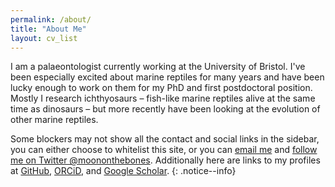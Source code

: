 ```yaml
---
permalink: /about/
title: "About Me"
layout: cv_list
---
```

I am a palaeontologist currently working at the University of Bristol.
I've been especially excited about marine reptiles for many years and
have been lucky enough to work on them for my PhD and first postdoctoral
position. Mostly I research ichthyosaurs – fish-like marine reptiles
alive at the same time as dinosaurs – but more recently have been looking
at the evolution of other marine reptiles.

Some blockers may not show all the contact and social links in the sidebar, you
can either choose to whitelist this site, or you can [email
me](mailto:ben@bcmoon.uk) and [follow me on Twitter
@moononthebones](https://twitter.com/moononthebones). Additionally here are
links to my profiles at [GitHub](https://github.com/benjaminmoon),
[ORCiD](https://orcid.org/0000-0002-0136-432X), and [Google
Scholar](https://scholar.google.co.uk/citations?user=O6Ds9woAAAAJ).
{: .notice--info}
